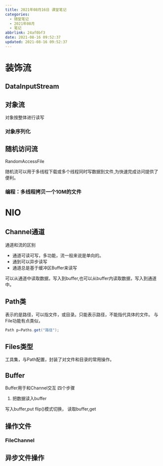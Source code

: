 ```yaml
---
title: 2021年08月16日 课堂笔记
categories:
  - 随堂笔记
  - 2021年08月
  - 笔记
abbrlink: 24af0bf3
date: 2021-08-16 09:52:37
updated: 2021-08-16 09:52:37
---
```

# 装饰流

## DataInputStream

## 对象流

对象按整体进行读写

### 对象序列化

## 随机访问流
RandomAccessFile

随机流可以用于多线程下载或多个线程同时写数据到文件,为快速完成访问提供了便利。


### 编程：多线程拷贝一个10M的文件


# NIO
## Channel通道
通道和流的区别
- 通道可读可写，多功能，流一般来说是单向的。
- 通到可以异步读写
- 通道总是基于缓冲区Buffer来读写

可以从通道中读取数据，写入到buffer,也可以从buffer内读取数据，写入到通道中。

## Path类
表示的是路径，可以指文件，或目录。只能表示路径，不能指代具体的文件。
与File功能有点类似，

```java
Path p=Paths.get("路径");
```

## Files类型
工具集，与Path配置，封装了对文件和目录的常用操作。


## Buffer
Buffer用于和Channel交互
四个步骤
1. 把数据读入buffer


写入buffer,put
flip()模式切换，
读取buffer,get

## 操作文件
### FileChannel


## 异步文件操作
